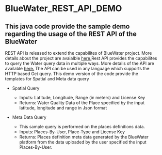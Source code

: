# BlueWater_REST_API_DEMO

## This java code provide the sample demo regarding the usage of the REST API of the BlueWater

REST API is released to extend the capabilites of BlueWater project. More details about the project are avaialble [here.](http://researcher.watson.ibm.com/researcher/view_group.php?id=6924)Rest API provides the capabilites to query the Water query data in multiple ways. More details of the API are available [here.](http://researcher.watson.ibm.com/researcher/view_group_subpage.php?id=7142) The API can be used in any language which supports the HTTP based Get query. This demo version of the code provide the templates for Spatial and Meta data query

* Spatial Query
  * Inputs: Latitude, Longitude, Range (in meters) and License Key
  * Returns: Water Quality Data of the Place specified by the input latitude, longitude and range in Json format

* Meta Data Query
  * This sample query is performed on the places definitions data.
  * Inputs: Places-By-User, Place-Type and License Key
  * Returns: Places definition meta data generated by the BlueWater platform from the data uploaded by the user specified the input Places-By-User.
